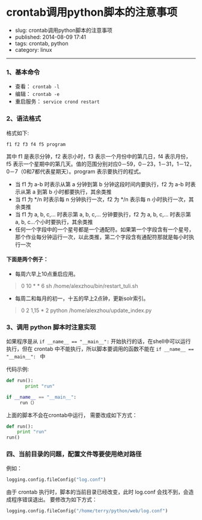 
# crontab调用python脚本的注意事项

* slug: crontab调用python脚本的注意事项
* published: 2014-08-09 17:41
* tags: crontab, python
* category: linux

----------------------------------------------------------

### 1、基本命令

* 查看： `crontab -l`
* 编辑： `crontab -e `
* 重启服务： `service crond restart`

### 2、语法格式

格式如下:

`f1 f2 f3 f4 f5 program`

其中 f1 是表示分钟，f2 表示小时，f3 表示一个月份中的第几日，f4 表示月份，f5 表示一个星期中的第几天。值的范围分别对应0－59，0－23，1－31，1－12，0－7（0和7都代表星期天）。program 表示要执行的程式。

* 当 f1 为 a-b 时表示从第 a 分钟到第 b 分钟这段时间内要执行，f2 为 a-b 时表示从第 a 到第 b 小时都要执行，其余类推
* 当 f1 为 \*/n 时表示每 n 分钟执行一次，f2 为 \*/n 表示每 n 小时执行一次，其余类推
* 当 f1 为 a, b, c,… 时表示第 a, b, c,… 分钟要执行，f2 为 a, b, c,… 时表示第 a, b, c…个小时要执行，其余类推
* 任何一个字段中的一个星号都是一个通配符。如果第一个字段含有一个星号，那个作业每分钟运行一次，以此类推，第二个字段含有通配符那就是每小时执行一次

#### 下面是两个例子：
* 每周六早上10点重启应用。
> 0 10 * * 6 sh /home/alexzhou/bin/restart_tuli.sh

* 每周二和每月的初一，十五的早上2点钟，更新solr索引。
> 0 2 1,15 * 2 python /home/alexzhou/update_index.py

### 3、调用 python 脚本时注意实现

如果程序是从 `if __name__ == "__main__":` 开始执行的话，在shell中可以运行执行，但在 crontab 中不能执行，所以脚本要调用的函数不能在 `if __name__ == "__main__": ` 中

代码示例:

``` python
def run():
       print "run"

if __name__ == "__main__":
     run（）
```

上面的脚本不会在crontab中运行， 需要改成如下方式：

``` python
def run():
    print "run"
run()
```

### 四、当前目录的问题，配置文件等要使用绝对路径

例如：

``` python
logging.config.fileConfig("log.conf")
```

由于 crontab 执行时，脚本的当前目录已经改变，此时 log.conf 会找不到，会造成程序错误退出。
要修改为如下方式：  

``` python
logging.config.fileConfig("/home/terry/python/web/log.conf")
```
